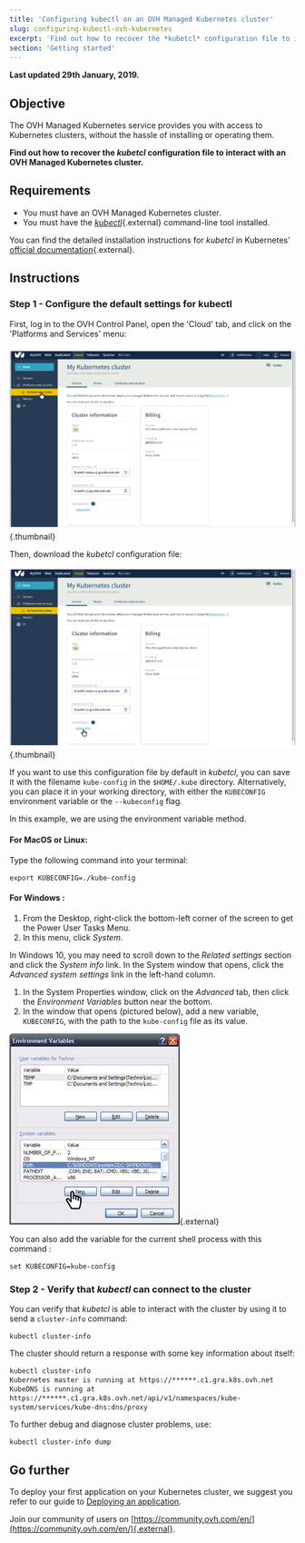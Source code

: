 ```yaml
---
title: 'Configuring kubectl on an OVH Managed Kubernetes cluster'
slug: configuring-kubectl-ovh-kubernetes
excerpt: 'Find out how to recover the *kubetcl* configuration file to interact with an OVH Managed Kubernetes cluster.'
section: 'Getting started'
---
```


**Last updated 29th January, 2019.**


## Objective

The OVH Managed Kubernetes service provides you with access to Kubernetes clusters, without the hassle of installing or operating them. 

**Find out how to recover the *kubetcl* configuration file to interact with an OVH Managed Kubernetes cluster.**


## Requirements

- You must have an OVH Managed Kubernetes cluster.
- You must have the [*kubectl*](https://kubernetes.io/docs/reference/kubectl/overview/){.external} command-line tool installed.

You can find the detailed installation instructions for *kubetcl* in Kubernetes' [official documentation](https://kubernetes.io/docs/home/){.external}.

## Instructions


### Step 1 - Configure the default settings for kubectl

First, log in to the OVH Control Panel, open the 'Cloud' tab, and click on the 'Platforms and Services' menu:

![Configuring default settings for kubectl](images/kubernetes-quickstart-01.png){.thumbnail}

Then, download the *kubetcl* configuration file:

![Configuring default settings for kubectl](images/kubernetes-quickstart-02.png){.thumbnail}

If you want to use this configuration file by default in *kubetcl*, you can save it with the filename `kube-config` in the `$HOME/.kube` directory. Alternatively, you can place it in your working directory, with either the `KUBECONFIG` environment variable or the `--kubeconfig` flag. 

In this example, we are using the environment variable method.

#### For MacOS or Linux:

Type the following command into your terminal:

```
export KUBECONFIG=./kube-config
```

#### For Windows : 

1. From the Desktop, right-click the bottom-left corner of the screen to get the Power User Tasks Menu.
2. In this menu, click *System*.

In Windows 10, you may need to scroll down to the *Related settings* section and click the *System info* link. In the System window that opens, click the *Advanced system settings* link in the left-hand column.

1. In the System Properties window, click on the *Advanced* tab, then click the *Environment Variables* button near the bottom.
2. In the window that opens (pictured below), add a new variable, `KUBECONFIG`, with the path to the `kube-config` file as its value.


 ![Add environment variables](images/configuring_default_settings_for_kubectl-02.png){.external}


You can also add the variable for the current shell process with this command :

```
set KUBECONFIG=kube-config
```


### Step 2 - Verify that *kubectl* can connect to the cluster


You can verify that *kubetcl* is able to interact with the cluster by using it to send a `cluster-info` command:

```
kubectl cluster-info
```

The cluster should return a response with some key information about itself:

```
kubectl cluster-info
Kubernetes master is running at https://******.c1.gra.k8s.ovh.net
KubeDNS is running at https://******.c1.gra.k8s.ovh.net/api/v1/namespaces/kube-system/services/kube-dns:dns/proxy
```

To further debug and diagnose cluster problems, use: 

```
kubectl cluster-info dump
```

## Go further

To deploy your first application on your Kubernetes cluster, we suggest you refer to our guide to [Deploying an application](../deploying_an_application).

Join our community of users on [https://community.ovh.com/en/](https://community.ovh.com/en/){.external}.